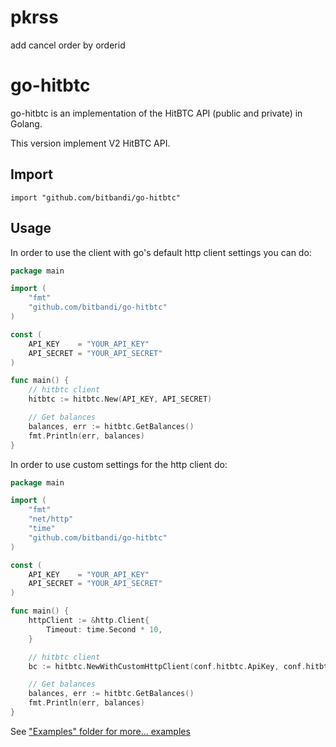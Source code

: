pkrss
==========
add cancel order by orderid




go-hitbtc
==========

go-hitbtc is an implementation of the HitBTC API (public and private) in Golang.

This version implement V2 HitBTC API.

## Import
	import "github.com/bitbandi/go-hitbtc"
	
## Usage

In order to use the client with go's default http client settings you can do:

~~~ go
package main

import (
	"fmt"
	"github.com/bitbandi/go-hitbtc"
)

const (
	API_KEY    = "YOUR_API_KEY"
	API_SECRET = "YOUR_API_SECRET"
)

func main() {
	// hitbtc client
	hitbtc := hitbtc.New(API_KEY, API_SECRET)

	// Get balances
	balances, err := hitbtc.GetBalances()
	fmt.Println(err, balances)
}
~~~

In order to use custom settings for the http client do:

~~~ go
package main

import (
	"fmt"
	"net/http"
	"time"
	"github.com/bitbandi/go-hitbtc"
)

const (
	API_KEY    = "YOUR_API_KEY"
	API_SECRET = "YOUR_API_SECRET"
)

func main() {
	httpClient := &http.Client{
		Timeout: time.Second * 10,
	}

	// hitbtc client
	bc := hitbtc.NewWithCustomHttpClient(conf.hitbtc.ApiKey, conf.hitbtc.ApiSecret, httpClient)

	// Get balances
	balances, err := hitbtc.GetBalances()
	fmt.Println(err, balances)
}
~~~

See ["Examples" folder for more... examples](https://github.com/bitbandi/go-hitbtc/blob/master/examples/hitbtc.go)

